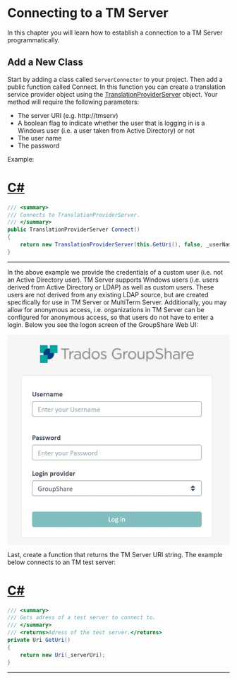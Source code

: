 Connecting to a TM Server
=====
In this chapter you will learn how to establish a connection to a TM Server programmatically.

Add a New Class
------
Start by adding a class called `ServerConnector` to your project. Then add a public function called Connect. In this function you can create a translation service provider object using the [TranslationProviderServer](../../api/translationmemory/Sdl.LanguagePlatform.TranslationMemoryApi.TranslationProviderServer.yml) object. Your method will require the following parameters:

* The server URI (e.g. http://tmserv)
* A boolean flag to indicate whether the user that is logging in is a Windows user (i.e. a user taken from Active Directory) or not
* The user name
* The password

Example:
# [C#](#tab/tabid-1)
```cs
/// <summary>
/// Connects to TranslationProviderServer.
/// </summary>
public TranslationProviderServer Connect()
{
    return new TranslationProviderServer(this.GetUri(), false, _userName, _password);
}
```
*********

In the above example we provide the credentials of a custom user (i.e. not an Active Directory user). TM Server supports Windows users (i.e. users derived from Active Directory or LDAP) as well as custom users. These users are not derived from any existing LDAP source, but are created specifically for use in TM Server or MultiTerm Server. Additionally, you may allow for anonymous access, i.e. organizations in TM Server can be configured for anonymous access, so that users do not have to enter a login.
Below you see the logon screen of the GroupShare Web UI:

<img style="display:block; " src="images/Logon.jpg"/>

Last, create a function that returns the  TM Server URI string. The example below connects to an  TM test server:

# [C#](#tab/tabid-2)
```cs
/// <summary>
/// Gets adress of a test server to connect to.
/// </summary>
/// <returns>Adress of the test server.</returns>
private Uri GetUri()
{
    return new Uri(_serverUri);
}
```
**********
